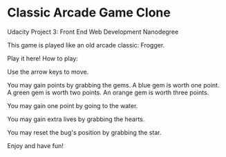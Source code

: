 Classic Arcade Game Clone
===============================
Udacity Project 3: Front End Web Development Nanodegree

This game is played like an old arcade classic: Frogger.

Play it here! How to play: 

Use the arrow keys to move.

You may gain points by grabbing the gems. A blue gem is worth one point. A green gem
is worth two points. An orange gem is worth three points.

You may gain one point by going to the water.

You may gain extra lives by grabbing the hearts.

You may reset the bug's position by grabbing the star.

Enjoy and have fun!
